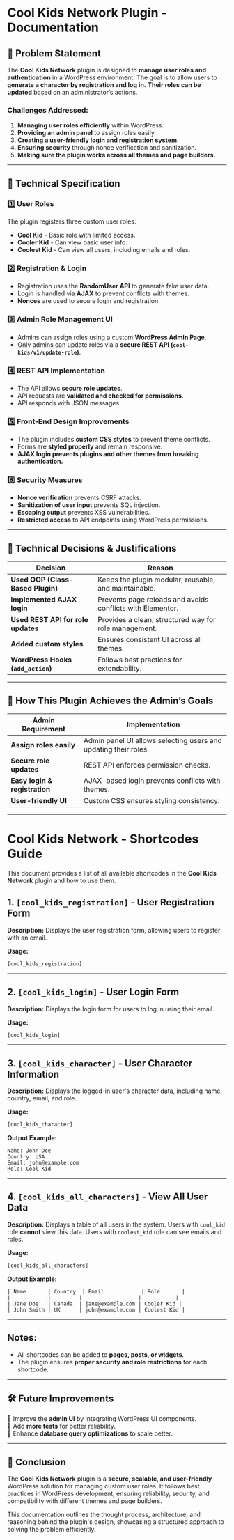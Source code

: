 # Cool Kids Network Plugin - Documentation

## 📌 Problem Statement
The **Cool Kids Network** plugin is designed to **manage user roles and authentication** in a WordPress environment. The goal is to allow users to **generate a character by registration and log in.** **Their roles can be updated** based on an administrator’s actions.

### **Challenges Addressed:**
1. **Managing user roles efficiently** within WordPress.
2. **Providing an admin panel** to assign roles easily.
3. **Creating a user-friendly login and registration system**.
4. **Ensuring security** through nonce verification and sanitization.
5. **Making sure the plugin works across all themes and page builders.**

---

## 🔧 **Technical Specification**

### **1️⃣ User Roles**
The plugin registers three custom user roles:
- **Cool Kid** - Basic role with limited access.
- **Cooler Kid** - Can view basic user info.
- **Coolest Kid** - Can view all users, including emails and roles.

### **2️⃣ Registration & Login**
- Registration uses the **RandomUser API** to generate fake user data.
- Login is handled via **AJAX** to prevent conflicts with themes.
- **Nonces** are used to secure login and registration.

### **3️⃣ Admin Role Management UI**
- Admins can assign roles using a custom **WordPress Admin Page**.
- Only admins can update roles via a **secure REST API (`cool-kids/v1/update-role`)**.

### **4️⃣ REST API Implementation**
- The API allows **secure role updates**.
- API requests are **validated and checked for permissions**.
- API responds with JSON messages.

### **5️⃣ Front-End Design Improvements**
- The plugin includes **custom CSS styles** to prevent theme conflicts.
- Forms are **styled properly** and remain responsive.
- **AJAX login prevents plugins and other themes from breaking authentication.**

### **6️⃣ Security Measures**
- **Nonce verification** prevents CSRF attacks.
- **Sanitization of user input** prevents SQL injection.
- **Escaping output** prevents XSS vulnerabilities.
- **Restricted access** to API endpoints using WordPress permissions.

---

## 📌 **Technical Decisions & Justifications**

| **Decision**                      | **Reason** |
|-----------------------------------|-----------|
| **Used OOP (Class-Based Plugin)** | Keeps the plugin modular, reusable, and maintainable. |
| **Implemented AJAX login** | Prevents page reloads and avoids conflicts with Elementor. |
| **Used REST API for role updates** | Provides a clean, structured way for role management. |
| **Added custom styles** | Ensures consistent UI across all themes. |
| **WordPress Hooks (`add_action`)** | Follows best practices for extendability. |

---

## 🎯 **How This Plugin Achieves the Admin’s Goals**

| **Admin Requirement** | **Implementation** |
|------------------------|--------------------------|
| **Assign roles easily** | Admin panel UI allows selecting users and updating their roles. |
| **Secure role updates** | REST API enforces permission checks. |
| **Easy login & registration** | AJAX-based login prevents conflicts with themes. |
| **User-friendly UI** | Custom CSS ensures styling consistency. |

---

# Cool Kids Network - Shortcodes Guide

This document provides a list of all available shortcodes in the **Cool Kids Network** plugin and how to use them.

## 1. `[cool_kids_registration]` - User Registration Form
**Description:** Displays the user registration form, allowing users to register with an email.

**Usage:**
```html
[cool_kids_registration]
```

---

## 2. `[cool_kids_login]` - User Login Form
**Description:** Displays the login form for users to log in using their email.

**Usage:**
```html
[cool_kids_login]
```

---

## 3. `[cool_kids_character]` - User Character Information
**Description:** Displays the logged-in user's character data, including name, country, email, and role.

**Usage:**
```html
[cool_kids_character]
```

**Output Example:**
```
Name: John Doe
Country: USA
Email: john@example.com
Role: Cool Kid
```

---

## 4. `[cool_kids_all_characters]` - View All User Data
**Description:** Displays a table of all users in the system. Users with `cool_kid` role **cannot** view this data. Users with `coolest_kid` role can see emails and roles.

**Usage:**
```html
[cool_kids_all_characters]
```

**Output Example:**
```
| Name       | Country  | Email            | Role       |
|------------|---------|------------------|-----------|
| Jane Doe   | Canada  | jane@example.com | Cooler Kid |
| John Smith | UK      | john@example.com | Coolest Kid |
```

---

## Notes:
- All shortcodes can be added to **pages, posts, or widgets**.
- The plugin ensures **proper security and role restrictions** for each shortcode.

---
## 🛠️ **Future Improvements**
🔹 Improve the **admin UI** by integrating WordPress UI components.  
🔹 Add **more tests** for better reliability.  
🔹 Enhance **database query optimizations** to scale better.  

---

## 🚀 Conclusion
The **Cool Kids Network** plugin is a **secure, scalable, and user-friendly** WordPress solution for managing custom user roles. It follows best practices in WordPress development, ensuring reliability, security, and compatibility with different themes and page builders.

This documentation outlines the thought process, architecture, and reasoning behind the plugin's design, showcasing a structured approach to solving the problem efficiently.